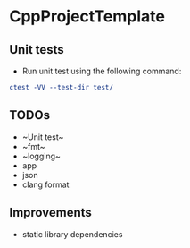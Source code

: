 # CppProjectTemplate

## Unit tests
- Run unit test using the following command:
```cmake
ctest -VV --test-dir test/
```

## TODOs
- ~Unit test~
- ~fmt~
- ~logging~
- app
- json
- clang format

## Improvements
- static library dependencies
